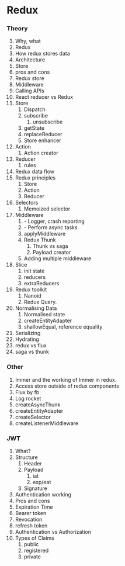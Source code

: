 # Redux

### Theory

1. Why, what
1. Redux
1. How redux stores data
1. Architecture
1. Store
1. pros and cons
1. Redux store
1. Middleware
1. Calling APIs
1. React reducer vs Redux
1. Store
    1. Dispatch
    1. subscribe
        1. unsubscribe
    1. getState
    1. replaceReducer
    1. Store enhancer
1. Action
    1. Action creator
1. Reducer
    1. rules
1. Redux data flow
1. Redux principles
    1. Store
    1. Action
    1. Reducer
1. Selectors
    1. Memoized selector
1. Middleware
    1. \- Logger, crash reporting
    1. \- Perform async tasks
    1. applyMiddleware
    1. Redux Thunk
        1. Thunk vs saga
        1. Payload creator
    1. Adding multiple middleware
1. Slice
    1. init state
    1. reducers
    1. extraReducers
1. Redux toolkit
    1. Nanoid
    1. Redux Query.
1. Normalising Data
    1. Normalised state
    1. createEntityAdapter
    1. shallowEqual, reference equality
1. Serializing
1. Hydrating
1. redux vs flux
1. saga vs thunk

### Other

1. Immer and the working of Immer in redux.
1. Access store outside of redux components
1. Flux by fb
1. Log rocket
1. createAsyncThunk
1. createEntityAdapter
1. createSelector
1. createListenerMiddleware

### JWT

1. What?
1. Structure
    1. Header
    1. Payload
        1. iat
        1. exp/eat
    1. Signature
1. Authentication working
1. Pros and cons
1. Expiration Time
1. Bearer token
1. Revocation
1. refresh token
1. Authentication vs Authorization
1. Types of Claims
    1. public
    1. registered
    1. private
